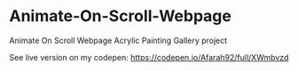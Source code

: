 # Animate-On-Scroll-Webpage
Animate On Scroll Webpage Acrylic Painting Gallery project


See live version on my codepen:  https://codepen.io/Afarah92/full/XWmbvzd

